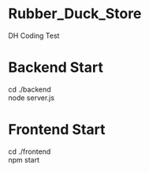 # Rubber_Duck_Store
DH Coding Test

# Backend Start
cd ./backend
<br />node server.js

# Frontend Start
cd ./frontend
<br />npm start
